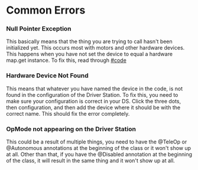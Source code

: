 # Common Errors

### Null Pointer Exception

This basically means that the thing you are trying to call hasn't been initialized yet. This occurs most with motors and other hardware devices. This happens when you have not set the device to equal a hardware map.get instance. To fix this, read through [#code](coding.md#code "mention")

### Hardware Device Not Found

This means that whatever you have named the device in the code, is not found in the configuration of the Driver Station. To fix this, you need to make sure your configuration is correct in your DS. Click the three dots, then configuration, and then add the device where it should be with the correct name. This should fix the error completely.

### OpMode not appearing on the Driver Station

This could be a result of multiple things, you need to have the @TeleOp or @Autonomous annotations at the beginning of the class or it won't show up at all. Other than that, if you have the @Disabled annotation at the beginning of the class, it will result in the same thing and it won't show up at all.

